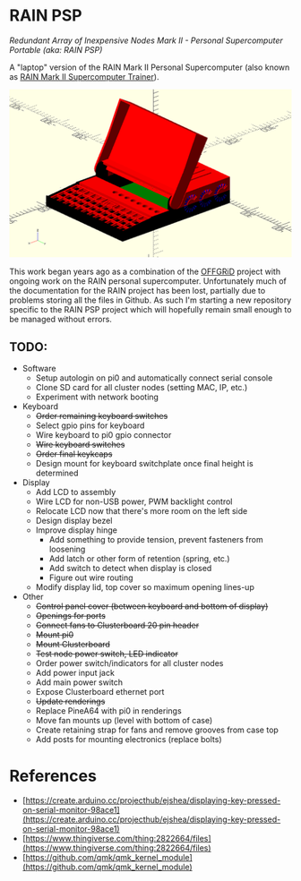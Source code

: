 # RAIN PSP

*Redundant Array of Inexpensive Nodes Mark II - Personal Supercomputer Portable (aka: RAIN PSP)*

A "laptop" version of the RAIN Mark II Personal Supercomputer (also known as [RAIN Mark II Supercomputer Trainer](https://hackaday.io/project/85392-rain-mark-ii-supercomputer-trainer)).

![Assembly screenshot](./images/assembly_screenshot.png)

This work began years ago as a combination of the [OFFGRiD](https://code.jasongullickson.com/jjg/offgrid) project with ongoing work on the RAIN personal supercomputer.  Unfortunately much of the documentation for the RAIN project has been lost, partially due to problems storing all the files in Github.  As such I'm starting a new repository specific to the RAIN PSP project which will hopefully remain small enough to be managed without errors.


## TODO:

* Software
    * Setup autologin on pi0 and automatically connect serial console
    * Clone SD card for all cluster nodes (setting MAC, IP, etc.)
    * Experiment with network booting
* Keyboard
    * ~~Order remaining keyboard switches~~
    * Select gpio pins for keyboard
    * Wire keyboard to pi0 gpio connector
    * ~~Wire keyboard switches~~
    * ~~Order final keykcaps~~
    * Design mount for keyboard switchplate once final height is determined
* Display
    * Add LCD to assembly
    * Wire LCD for non-USB power, PWM backlight control
    * Relocate LCD now that there's more room on the left side
    * Design display bezel
    * Improve display hinge
        + Add something to provide tension, prevent fasteners from loosening
        + Add latch or other form of retention (spring, etc.)
        + Add switch to detect when display is closed
        + Figure out wire routing
    * Modify display lid, top cover so maximum opening lines-up
* Other
    * ~~Control panel cover (between keyboard and bottom of display)~~
    * ~~Openings for ports~~
    * ~~Connect fans to Clusterboard 20 pin header~~
    * ~~Mount pi0~~
    * ~~Mount Clusterboard~~
    * ~~Test node power switch, LED indicator~~
    * Order power switch/indicators for all cluster nodes
    * Add power input jack
    * Add main power switch
    * Expose Clusterboard ethernet port
    * ~~Update renderings~~
    * Replace PineA64 with pi0 in renderings
    * Move fan mounts up (level with bottom of case)
    * Create retaining strap for fans and remove grooves from case top
    * Add posts for mounting electronics (replace bolts)


# References
* [https://create.arduino.cc/projecthub/ejshea/displaying-key-pressed-on-serial-monitor-98ace1](https://create.arduino.cc/projecthub/ejshea/displaying-key-pressed-on-serial-monitor-98ace1)
* [https://www.thingiverse.com/thing:2822664/files](https://www.thingiverse.com/thing:2822664/files)
* [https://github.com/qmk/qmk_kernel_module](https://github.com/qmk/qmk_kernel_module)
